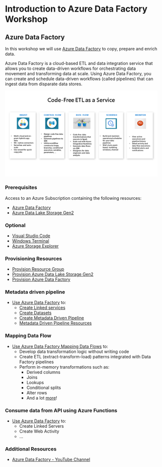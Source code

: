 # Introduction to Azure Data Factory Workshop

## Azure Data Factory
In this workshop we will use [Azure Data Factory](https://docs.microsoft.com/en-us/azure/data-factory/introduction) to copy, prepare and enrich data.

Azure Data Factory is a cloud-based ETL and data integration service that allows you to create data-driven workflows for orchestrating data movement and transforming data at scale.  Using Azure Data Factory, you can create and schedule data-driven workflows (called pipelines) that can ingest data from disparate data stores.

![ADF Workshop](media/mdp-image001.png)

### Prerequisites
Access to an Azure Subscription containing the following resources:
- [Azure Data Factory](https://docs.microsoft.com/en-us/azure/data-factory/introduction)
- [Azure Data Lake Storage Gen2](https://docs.microsoft.com/en-us/azure/storage/blobs/data-lake-storage-introduction) 

### Optional
- [Visual Studio Code](https://code.visualstudio.com/Download)
- [Windows Terminal](https://docs.microsoft.com/en-us/windows/terminal/get-started)
- [Azure Storage Explorer](https://azure.microsoft.com/en-us/features/storage-explorer/)

### Provisioning Resources
- [Provision Resource Group](https://docs.microsoft.com/en-us/azure/azure-resource-manager/management/manage-resource-groups-portal)
- [Provision Azure Data Lake Storage Gen2](https://docs.microsoft.com/en-us/azure/storage/blobs/create-data-lake-storage-account)
- [Provision Azure Data Factory](https://docs.microsoft.com/en-us/azure/data-factory/quickstart-create-data-factory-portal)

### Metadata driven pipeline
- [Use Azure Data Factory](metadata-driven-pipeline.md) to:
  - [Create Linked services](metadata-driven-pipeline.md#Create-Linked-services) 
  - [Create Datasets](metadata-driven-pipeline.md#Create-Datasets) 
  - [Create Metadata Driven Pipeline](metadata-driven-pipeline.md#Create-Metadata-Driven-Pipeline)
  - [Metadata Driven Pipeline Resources](metadata-driven-pipeline.md#Metadata-Driven-Pipeline-Resources)

### Mapping Data Flow
- [Use Azure Data Factory Mapping Data Flows](mapping-data-flow.md) to:
  - Develop data transformation logic without writing code
  - Create ETL (extract-transform-load) patterns integrated with Data Factory pipelines
  - Perform in-memory transformations such as:
    - Derived columns
    - Joins
    - Lookups
    - Conditional splits
    - Alter rows
    - And a lot [more](https://docs.microsoft.com/en-us/azure/data-factory/data-flow-transformation-overview)! 

### Consume data from API using Azure Functions
- [Use Azure Data Factory](api-pipeline.md) to:
  - Create Linked Servers
  - Create Web Activity
  - ...

### Additional Resources
- [Azure Data Factory - YouTube Channel](https://www.youtube.com/channel/UC2S0k7NeLcEm5_IhHUwpN0g)
